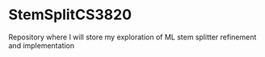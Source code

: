 # StemSplitCS3820
Repository where I will store my exploration of ML stem splitter refinement and implementation
